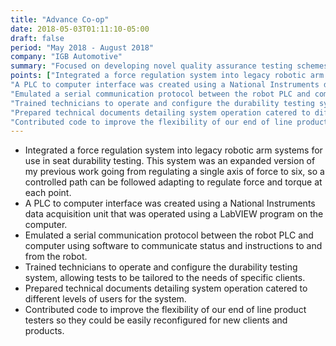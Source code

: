 ```yaml
---
title: "Advance Co-op"
date: 2018-05-03T01:11:10-05:00
draft: false
period: "May 2018 - August 2018"
company: "IGB Automotive"
summary: "Focused on developing novel quality assurance testing schemes for an automotive component supplier."
points: ["Integrated a force regulation system into legacy robotic arm systems for use in seat durability testing. This system was an expanded version of my previous work going from regulating a single axis of force to six, so a controlled path can be followed adapting to regulate force and torque at each point.",
"A PLC to computer interface was created using a National Instruments data acquisition unit that was operated using a LabVIEW program on the computer.",
"Emulated a serial communication protocol between the robot PLC and computer using software to communicate status and instructions to and from the robot.",
"Trained technicians to operate and configure the durability testing system, allowing tests to be tailored to the needs of specific clients.",
"Prepared technical documents detailing system operation catered to different levels of users for the system.",
"Contributed code to improve the flexibility of our end of line product testers so they could be easily reconfigured for new clients and products."]
---
```



- Integrated a force regulation system into legacy robotic arm systems for use in seat durability testing. 
This system was an expanded version of my previous work going from regulating a single axis of force to six, so a controlled path can be followed adapting to regulate force and torque at each point.
- A PLC to computer interface was created using a National Instruments data acquisition unit that was operated using a LabVIEW program on the computer.
- Emulated a serial communication protocol between the robot PLC and computer using software to communicate status and instructions to and from the robot.
- Trained technicians to operate and configure the durability testing system, allowing tests to be tailored to the needs of specific clients.
- Prepared technical documents detailing system operation catered to different levels of users for the system.
- Contributed code to improve the flexibility of our end of line product testers so they could be easily reconfigured for new clients and products.

